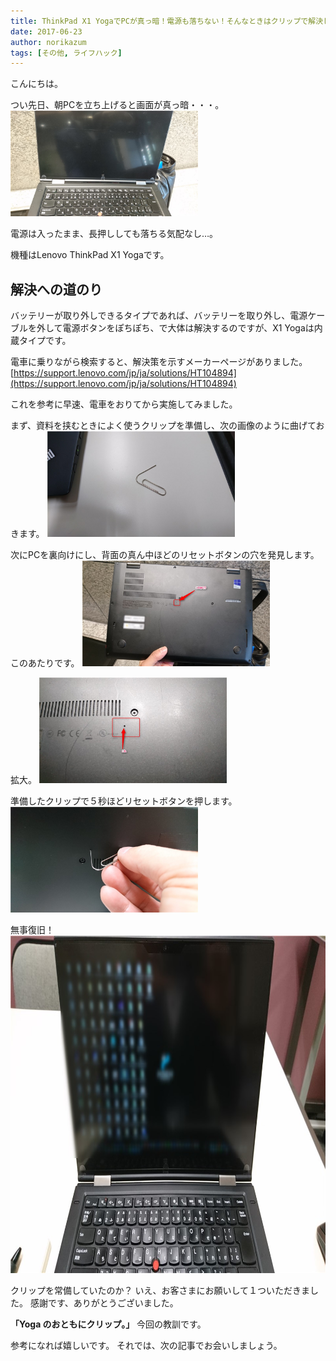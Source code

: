 ```yaml
---
title: ThinkPad X1 YogaでPCが真っ暗！電源も落ちない！そんなときはクリップで解決しましょう
date: 2017-06-23
author: norikazum
tags: [その他, ライフハック]
---
```


こんにちは。

つい先日、朝PCを立ち上げると画面が真っ暗・・・。
<a href="images/reset-blacked-out-thinkpad-x1-yoga-with-clip-1.jpg"><img src="images/reset-blacked-out-thinkpad-x1-yoga-with-clip-1.jpg" alt="" width="300" height="169" class="alignnone size-medium wp-image-4604" /></a>

電源は入ったまま、長押ししても落ちる気配なし…。

機種はLenovo ThinkPad X1 Yogaです。

## 解決への道のり

バッテリーが取り外しできるタイプであれば、バッテリーを取り外し、電源ケーブルを外して電源ボタンをぽちぽち、で大体は解決するのですが、X1 Yogaは内蔵タイプです。

電車に乗りながら検索すると、解決策を示すメーカーページがありました。
[https://support.lenovo.com/jp/ja/solutions/HT104894](https://support.lenovo.com/jp/ja/solutions/HT104894)

これを参考に早速、電車をおりてから実施してみました。

まず、資料を挟むときによく使うクリップを準備し、次の画像のように曲げておきます。
<a href="images/reset-blacked-out-thinkpad-x1-yoga-with-clip-2.jpg"><img src="images/reset-blacked-out-thinkpad-x1-yoga-with-clip-2.jpg" alt="" width="300" height="169" class="alignnone size-medium wp-image-4605" /></a>

次にPCを裏向けにし、背面の真ん中ほどのリセットボタンの穴を発見します。
このあたりです。
<a href="images/reset-blacked-out-thinkpad-x1-yoga-with-clip-3.jpg"><img src="images/reset-blacked-out-thinkpad-x1-yoga-with-clip-3.jpg" alt="" width="300" height="169" class="alignnone size-medium wp-image-4606" /></a>

拡大。
<a href="images/reset-blacked-out-thinkpad-x1-yoga-with-clip-4.jpg"><img src="images/reset-blacked-out-thinkpad-x1-yoga-with-clip-4.jpg" alt="" width="300" height="169" class="alignnone size-medium wp-image-4607" /></a>

準備したクリップで５秒ほどリセットボタンを押します。
<a href="images/reset-blacked-out-thinkpad-x1-yoga-with-clip-5.jpg"><img src="images/reset-blacked-out-thinkpad-x1-yoga-with-clip-5.jpg" alt="" width="300" height="169" class="alignnone size-medium wp-image-4608" /></a>

無事復旧！
<a href="images/reset-blacked-out-thinkpad-x1-yoga-with-clip-6.jpg"><img src="images/reset-blacked-out-thinkpad-x1-yoga-with-clip-6.jpg" alt="" width="960" height="540" class="aligncenter size-full wp-image-4626" /></a>

クリップを常備していたのか？
いえ、お客さまにお願いして１ついただきました。
感謝です、ありがとうございました。

**「Yoga のおともにクリップ。」**
今回の教訓です。

参考になれば嬉しいです。
それでは、次の記事でお会いしましょう。